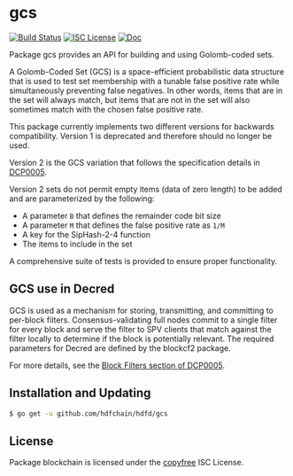 gcs
===

[![Build Status](https://github.com/hdfchain/hdfd/workflows/Build%20and%20Test/badge.svg)](https://github.com/hdfchain/hdfd/actions)
[![ISC License](https://img.shields.io/badge/license-ISC-blue.svg)](http://copyfree.org)
[![Doc](https://img.shields.io/badge/doc-reference-blue.svg)](https://pkg.go.dev/github.com/hdfchain/hdfd/gcs/v2)

Package gcs provides an API for building and using Golomb-coded sets.

A Golomb-Coded Set (GCS) is a space-efficient probabilistic data structure that
is used to test set membership with a tunable false positive rate while
simultaneously preventing false negatives.  In other words, items that are in
the set will always match, but items that are not in the set will also sometimes
match with the chosen false positive rate.

This package currently implements two different versions for backwards
compatibility.  Version 1 is deprecated and therefore should no longer be used.

Version 2 is the GCS variation that follows the specification details in
[DCP0005](https://github.com/hdfchain/dcps/blob/master/dcp-0005/dcp-0005.mediawiki#golomb-coded-sets).

Version 2 sets do not permit empty items (data of zero length) to be added and
are parameterized by the following:

* A parameter `B` that defines the remainder code bit size
* A parameter `M` that defines the false positive rate as `1/M`
* A key for the SipHash-2-4 function
* The items to include in the set

A comprehensive suite of tests is provided to ensure proper functionality.

## GCS use in Decred

GCS is used as a mechanism for storing, transmitting, and committing to
per-block filters.  Consensus-validating full nodes commit to a single filter
for every block and serve the filter to SPV clients that match against the
filter locally to determine if the block is potentially relevant.  The required
parameters for Decred are defined by the blockcf2 package.

For more details, see the [Block Filters section of
DCP0005](https://github.com/hdfchain/dcps/blob/master/dcp-0005/dcp-0005.mediawiki#block-filters).

## Installation and Updating

```bash
$ go get -u github.com/hdfchain/hdfd/gcs
```

## License

Package blockchain is licensed under the [copyfree](http://copyfree.org) ISC
License.
